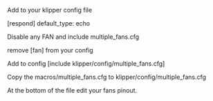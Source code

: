 Add to your klipper config file


[respond]
default_type: echo

Disable any FAN and include multiple_fans.cfg

remove [fan] from your config



Add to config
[include klipper/config/multiple_fans.cfg]

Copy the macros/multiple_fans.cfg to klipper/config/multiple_fans.cfg 

At the bottom of the file edit your fans pinout. 

